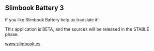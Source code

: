 
Slimbook Battery 3
---

If you like Slimbook Battery help us translate it!

This application is BETA, and the sources will be released in the STABLE phase.


www.slimbook.es
